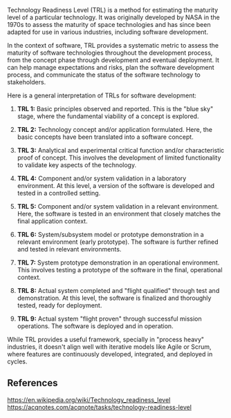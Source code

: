 
Technology Readiness Level (TRL) is a method for estimating the maturity level of a particular technology. It was originally developed by NASA in the 1970s to assess the maturity of space technologies and has since been adapted for use in various industries, including software development. 

In the context of software, TRL provides a systematic metric to assess the maturity of software technologies throughout the development process, from the concept phase through development and eventual deployment. It can help manage expectations and risks, plan the software development process, and communicate the status of the software technology to stakeholders.

Here is a general interpretation of TRLs for software development:

1. **TRL 1:** Basic principles observed and reported. This is the "blue sky" stage, where the fundamental viability of a concept is explored.

2. **TRL 2:** Technology concept and/or application formulated. Here, the basic concepts have been translated into a software concept.

3. **TRL 3:** Analytical and experimental critical function and/or characteristic proof of concept. This involves the development of limited functionality to validate key aspects of the technology.

4. **TRL 4:** Component and/or system validation in a laboratory environment. At this level, a version of the software is developed and tested in a controlled setting.

5. **TRL 5:** Component and/or system validation in a relevant environment. Here, the software is tested in an environment that closely matches the final application context.

6. **TRL 6:** System/subsystem model or prototype demonstration in a relevant environment (early prototype). The software is further refined and tested in relevant environments.

7. **TRL 7:** System prototype demonstration in an operational environment. This involves testing a prototype of the software in the final, operational context.

8. **TRL 8:** Actual system completed and "flight qualified" through test and demonstration. At this level, the software is finalized and thoroughly tested, ready for deployment.

9. **TRL 9:** Actual system "flight proven" through successful mission operations. The software is deployed and in operation.

While TRL provides a useful framework, specially in "process heavy" industries, it doesn't align well with iterative models like Agile or Scrum, where features are continuously developed, integrated, and deployed in cycles.

## References

https://en.wikipedia.org/wiki/Technology_readiness_level
https://acqnotes.com/acqnote/tasks/technology-readiness-level